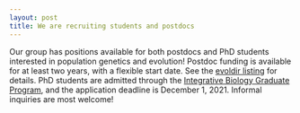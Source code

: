 ```yaml
---
layout: post
title: We are recruiting students and postdocs
---
```


Our group has positions available for both postdocs and PhD students interested
in population genetics and evolution! Postdoc funding is available for at least
two years, with a flexible start date. See the
[evoldir listing](https://evol.mcmaster.ca/~brian/evoldir/PostDocs/UWisconsin_Madison.PopulationGenetics)
for details. PhD students are admitted through the
[Integrative Biology Graduate Program](https://integrativebiology.wisc.edu/prospective-students/), 
and the application deadline is December 1, 2021. Informal inquiries are most
welcome!
